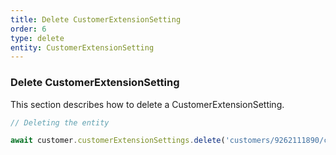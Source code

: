 ```yaml
---
title: Delete CustomerExtensionSetting
order: 6
type: delete
entity: CustomerExtensionSetting
---
```


### Delete CustomerExtensionSetting

This section describes how to delete a CustomerExtensionSetting.

```javascript
// Deleting the entity

await customer.customerExtensionSettings.delete('customers/9262111890/customerExtensionSettings/SITELINK')
```
